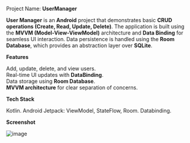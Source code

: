 Project Name: **UserManager**

**User Manager** is an **Android** project that demonstrates basic **CRUD operations (Create, Read, Update, Delete)**.
The application is built using the **MVVM (Model-View-ViewModel)** architecture and **Data Binding** for seamless UI interaction.
Data persistence is handled using the **Room Database**, which provides an abstraction layer over **SQLite**.



**Features**

Add, update, delete, and view users.<br />
Real-time UI updates with **DataBinding**. <br />
Data storage using **Room Database**. <br />
**MVVM architecture** for clear separation of concerns.



**Tech Stack**

Kotlin.
Android Jetpack: ViewModel, StateFlow, Room.
Databinding.



**Screenshot**

![image](https://github.com/user-attachments/assets/b0bac567-fc85-441d-a205-2e9dd738f383)
